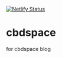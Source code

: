 [![Netlify Status](https://api.netlify.com/api/v1/badges/751354f0-0c2a-4724-a509-1c0afd216a13/deploy-status)](https://app.netlify.com/sites/cbdspace/deploys)

# cbdspace
for cbdspace blog
